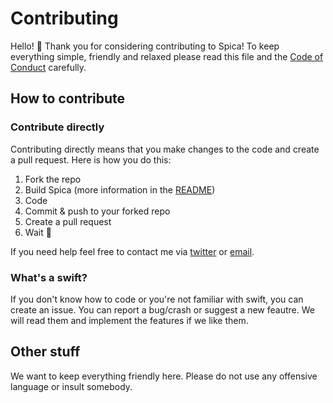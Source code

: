 # Contributing

Hello! 👋 Thank you for considering contributing to Spica! To keep everything simple, friendly and relaxed please read this file and the [Code of Conduct](CODE_OF_CONDUCT.md) carefully.

## How to contribute

### Contribute directly

Contributing directly means that you make changes to the code and create a pull request. Here is how you do this:

1. Fork the repo
2. Build Spica (more information in the [README](README))
3. Code
4. Commit & push to your forked repo
5. Create a pull request
6. Wait 🎉

If you need help feel free to contact me via [twitter](https://twitter.com/adrianbaumgart) or [email](mailto:adrian@abmgrt.dev).


### What's a swift?

If you don't know how to code or you're not familiar with swift, you can create an issue. You can report a bug/crash or suggest a new feautre.
We will read them and implement the features if we like them.

## Other stuff

We want to keep everything friendly here. Please do not use any offensive language or insult somebody.
